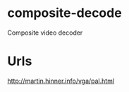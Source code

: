 composite-decode
================

Composite video decoder


Urls
====

http://martin.hinner.info/vga/pal.html
